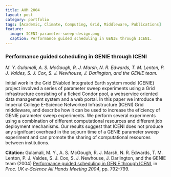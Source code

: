 ```yaml
---
title: AHM 2004
layout: post
category: portfolio
tags: [Academic, Climate, Computing, Grid, Middleware, Publications]
feature:
  image: ICENI-parameter-sweep-design.png
  caption: Performance guided scheduling in GENIE through ICENI.
---
```

### Performance guided scheduling in GENIE through ICENI
*M. Y. Gulamali, A. S. McGough, R. J. Marsh, N. R. Edwards, T. M. Lenton,
P. J. Valdes, S. J. Cox, S. J. Newhouse, J. Darlington, and the GENIE team.*

Initial work in the Grid ENabled Integrated Earth system model (GENIE) project
involved a series of parameter sweep experiments using a Grid infrastructure
consisting of a flcked Condor pool, a webservice oriented data management
system and a web portal. In this paper we introduce the Imperial College
E-Science Networked Infrastructure (ICENI) Grid middleware, and describe how
it can be used to increase the eficiency of GENIE parameter sweep
experiments. We perform several experiments using a combination of different
computational resources and different job deployment mechanisms. Our results
suggest that ICENI does not produce any signifcant overhead in the sojourn
time of a GENIE parameter sweep experiment and can promote the sharing of
computational resources between institutions.

**Citation:** Gulamali, M. Y., A. S. McGough, R. J. Marsh, N. R. Edwards,
T. M. Lenton, P. J. Valdes, S. J. Cox, S. J. Newhouse, J. Darlington, and the
GENIE team (2004)
[Performance guided scheduling in GENIE through ICENI](http://www.allhands.org.uk/2004/proceedings/papers/259.pdf),
in *Proc. UK e-Science All Hands Meeting 2004*, pp. 792–799.
